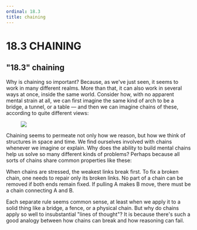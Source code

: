 ```yaml
---
ordinal: 18.3
title: chaining
---
```


# 18.3 CHAINING

<h2>"18.3" chaining</h2>
Why is chaining so important? Because, as we've just seen, it seems to work in many different realms. More than that, it can also work in several ways at once, inside the same world. Consider how, with no apparent mental strain at all, we can first imagine the same kind of arch to be a bridge, a tunnel, or a table &mdash; and then we can imagine chains of these, according to quite different views:

<figure><img src="/images/ch18/18-6.png"></img></figure>
Chaining seems to permeate not only how we reason, but how we think of structures in space and time. We find ourselves involved with chains whenever we imagine or explain. Why does the ability to build mental chains help us solve so many different kinds of problems? Perhaps because all sorts of chains share common properties like these:

When chains are stressed, the weakest links break first. To fix a broken chain, one needs to repair only its broken links. No part of a chain can be removed if both ends remain fixed. If pulling A makes B move, there must be a chain connecting A and B.

Each separate rule seems common sense, at least when we apply it to a solid thing like a bridge, a fence, or a physical chain. But why do chains apply so well to insubstantial "lines of thought"? It is because there's such a good analogy between how chains can break and how reasoning can fail.
